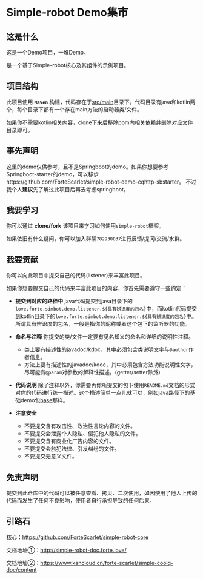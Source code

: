 # Simple-robot Demo集市

## **这是什么**
这是一个Demo项目，一堆Demo。

是一个基于Simple-robot核心及其组件的示例项目。

## **项目结构**
此项目使用 **`Maven`** 构建，代码存在于[src/main](./src/main)目录下。代码目录有java和kotlin两个，每个目录下都有一个存在main方法的启动器类/文件。

如果你不需要kotlin相关内容，clone下来后移除pom内相关依赖并删除对应文件目录即可。

## **事先声明**
这里的demo仅供参考，且不是Springboot的demo。如果你想要参考Springboot-starter的demo，可以移步https://github.com/ForteScarlet/simple-robot-demo-cqhttp-sbstarter。
不过我个人**建议**先了解过此项目后再去考虑springboot。

## **我要学习**
你可以通过 **clone/fork** 该项目来学习如何使用`simple-robot`框架。

如果依旧有什么疑问，你可以加入群聊`782930037`进行反馈/提问/交流/水群。

## **我要贡献**
你可以向此项目中提交自己的代码(listener)来丰富此项目。

如果你想要提交自己的代码来丰富此项目的内容，你首先需要遵守一些约定：

- **提交到对应的路径中**
java代码提交到java目录下的`love.forte.simbot.demo.listener.${具有辨识度的包名}`中，而kotlin代码提交到kotlin目录下的`love.forte.simbot.demo.listener.${具有辨识度的包名}`中。
所谓具有辨识度的包名，一般是指你的昵称或者这个包下的监听器的功能。
- **命名与注释**
你提交的类/文件一定要有见名知义的命名和详细的说明性注释。

    - 类上要有描述性的javadoc/kdoc，其中必须包含类说明文字与`@author`作者信息。
    - 方法上要有描述性的javadoc/kdoc，其中必须包含方法功能说明性文字，尽可能有`@param`对参数的解释性描述。(getter/setter除外)


- **代码说明**
除了注释以外，你需要再你所提交的包下使用`README.md`文档的形式对你的代码进行统一描述。这个描述简单一点儿就可以，例如java路径下的基础demo包[base](./src/main/java/love/forte/simbot/demo/listener/base)那样。

- **注意安全**
    - 不要提交含有攻击性、政治性言论内容的文件。
    - 不要提交会泄露个人隐私、侵犯他人隐私的文件。
    - 不要提交含有商业化广告内容的文件。
    - 不要提交会触犯法律、引发纠纷的文件。
    - 不要提交无意义文件。

## **免责声明**

提交到此仓库中的代码可以被任意查看、拷贝、二次使用，如因使用了他人上传的代码而发生了任何不良影响，使用者自行承担导致的任何后果。


## 引路石

核心：https://github.com/ForteScarlet/simple-robot-core

文档地址①：http://simple-robot-doc.forte.love/

文档地址②：https://www.kancloud.cn/forte-scarlet/simple-coolq-doc/content





